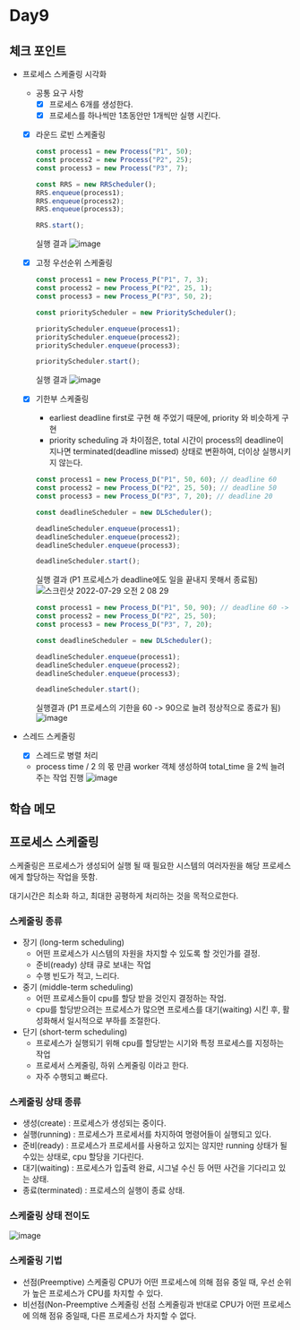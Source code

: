 # Day9

## 체크 포인트

- 프로세스 스케줄링 시각화

  - 공통 요구 사항
    - [x] 프로세스 6개를 생성한다.
    - [x] 프로세스를 하나씩만 1초동안만 1개씩만 실행 시킨다.
  - [x] 라운드 로빈 스케줄링

    ```javascript
    const process1 = new Process("P1", 50);
    const process2 = new Process("P2", 25);
    const process3 = new Process("P3", 7);

    const RRS = new RRScheduler();
    RRS.enqueue(process1);
    RRS.enqueue(process2);
    RRS.enqueue(process3);

    RRS.start();
    ```

    실행 결과
    ![image](https://user-images.githubusercontent.com/64758931/181492967-426265ef-52a6-43a4-9b49-5a54e2247920.png)

  - [x] 고정 우선순위 스케줄링

    ```javascript
    const process1 = new Process_P("P1", 7, 3);
    const process2 = new Process_P("P2", 25, 1);
    const process3 = new Process_P("P3", 50, 2);

    const priorityScheduler = new PriorityScheduler();

    priorityScheduler.enqueue(process1);
    priorityScheduler.enqueue(process2);
    priorityScheduler.enqueue(process3);

    priorityScheduler.start();
    ```

    실행 결과
    ![image](https://user-images.githubusercontent.com/64758931/181522681-3509f329-2087-4268-b47a-d5e85cca5c95.png)

  - [x] 기한부 스케줄링

    - earliest deadline first로 구현 해 주었기 때문에, priority 와 비슷하게 구현
    - priority scheduling 과 차이점은, total 시간이 process의 deadline이 지나면 terminated(deadline missed) 상태로 변환하여, 더이상 실행시키지 않는다.

    ```javascript
    const process1 = new Process_D("P1", 50, 60); // deadline 60
    const process2 = new Process_D("P2", 25, 50); // deadline 50
    const process3 = new Process_D("P3", 7, 20); // deadline 20

    const deadlineScheduler = new DLScheduler();

    deadlineScheduler.enqueue(process1);
    deadlineScheduler.enqueue(process2);
    deadlineScheduler.enqueue(process3);

    deadlineScheduler.start();
    ```

    실행 결과 (P1 프로세스가 deadline에도 일을 끝내지 못해서 종료됨)
    ![스크린샷 2022-07-29 오전 2 08 29](https://user-images.githubusercontent.com/64758931/181597494-321b99aa-e322-468a-a45f-0efa9ae27a61.png)

    ```javascript
    const process1 = new Process_D("P1", 50, 90); // deadline 60 -> 90으로 늘려줌
    const process2 = new Process_D("P2", 25, 50);
    const process3 = new Process_D("P3", 7, 20);

    const deadlineScheduler = new DLScheduler();

    deadlineScheduler.enqueue(process1);
    deadlineScheduler.enqueue(process2);
    deadlineScheduler.enqueue(process3);

    deadlineScheduler.start();
    ```

    실행결과 (P1 프로세스의 기한을 60 -> 90으로 늘려 정상적으로 종료가 됨)
    ![image](https://user-images.githubusercontent.com/64758931/181597459-15df5948-f201-4c4d-b6df-087a02c067e2.png)

- 스레드 스케줄링
  - [x] 스레드로 병렬 처리
  - process time / 2 의 몫 만큼 worker 객체 생성하여 total_time 을 2씩 늘려주는 작업 진행
  ![image](https://user-images.githubusercontent.com/64758931/181626291-b298155a-a640-4f2a-ac65-b27cfdb68a30.png)

## 학습 메모

## 프로세스 스케줄링

스케줄링은 프로세스가 생성되어 실행 될 때 필요한 시스템의 여러자원을 해당 프로세스에게 할당하는 작업을 뜻함.

대기시간은 최소화 하고, 최대한 공평하게 처리하는 것을 목적으로한다.

### 스케줄링 종류

- 장기 (long-term scheduling)
  - 어떤 프로세스가 시스템의 자원을 차지할 수 있도록 할 것인가를 결정.
  - 준비(ready) 상태 큐로 보내는 작업
  - 수행 빈도가 적고, 느리다.
- 중기 (middle-term scheduling)
  - 어떤 프로세스들이 cpu를 할당 받을 것인지 결정하는 작업.
  - cpu를 할당받으려는 프로세스가 많으면 프로세스를 대기(waiting) 시킨 후, 활성화해서 일시적으로 부하를 조절한다.
- 단기 (short-term scheduling)
  - 프로세스가 실행되기 위해 cpu를 할당받는 시기와 특정 프로세스를 지정하는 작업
  - 프로세서 스케줄링, 하위 스케줄링 이라고 한다.
  - 자주 수행되고 빠르다.

### 스케줄링 상태 종류

- 생성(create) : 프로세스가 생성되는 중이다.
- 실행(running) : 프로세스가 프로세서를 차지하여 명령어들이 실행되고 있다.
- 준비(ready) : 프로세스가 프로세서를 사용하고 있지는 않지만 running 상태가 될 수있는 상태로, cpu 할당을 기다린다.
- 대기(waiting) : 프로세스가 입출력 완료, 시그널 수신 등 어떤 사건을 기다리고 있는 상태.
- 종료(terminated) : 프로세스의 실행이 종료 상태.

### 스케줄링 상태 전이도

![image](https://user-images.githubusercontent.com/64758931/181597750-14fba532-d048-4330-b072-a8e62920a7cf.png)

### 스케줄링 기법

- 선점(Preemptive) 스케줄링
  CPU가 어떤 프로세스에 의해 점유 중일 때, 우선 순위가 높은 프로세스가 CPU를 차지할 수 있다.
- 비선점(Non-Preemptive 스케줄링
  선점 스케줄링과 반대로 CPU가 어떤 프로세스에 의해 점유 중일때, 다른 프로세스가 차지할 수 없다.

